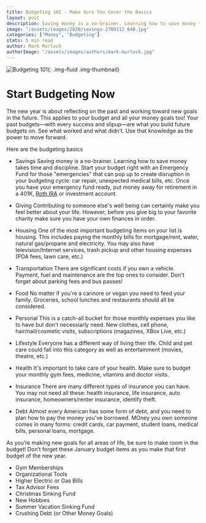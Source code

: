 ```yaml
---
title: Budgeting 101 - Make Sure You Cover the Basics
layout: post
description: Saving money is a no-brainer. Learning how to save money takes time and discipline.
image: "/assets/images/2020/savings-2789112_640.jpg"
categories: ["Money", "Budgeting"]
stats: 5 min read
author: Mark Murlock
authorImage: "/assets/images/authors/mark-murlock.jpg"
---
```

![Budgeting 101](/images/2020/savings-2789112_640.jpg "Buedgeting Basics"){: .img-fluid .img-thumbnail}

# Start Budgeting Now
 
The new year is about reflecting on the past and working toward new goals in the future. This applies to your budget and all your money goals too! Your past budgets—with every success and slipup—are what you build future budgets on. See what worked and what didn’t. Use that knowledge as the power to move forward.

Here are the budgeting basics
- Savings
Saving money is a no-brainer. Learning how to save money takes time and discipline. Start your budget right with an Emergency Fund for those "emergencies" that can pop up to create disruption in your budgeting cycle: car repair, unexpected medical bills, etc. Once you have your emergency fund ready, put money away for retirement in a 401K, [Roth IRA](/retirement/RothIRA.html) or investment account. 

- Giving
Contributing to someone else's well being can certainly make you feel better about your life. However, before you give big to your favorite charity make sure you have your own finances in order. 

- Housing
One of the most important budgeting items on your list is housing. This includes paying the monthly bills for mortgage/rent, water, natural gas/propane and electricity. You may also have television/Internet services, trash pickup and other housing expenses (POA fees, lawn care, etc.) 

- Transportation
There are significant costs if you own a vehicle. Payment, fuel and maintenance are the top ones to consider. Don't forget about parking fees and bus passes! 

- Food
No matter if you're a carinore or vegan you need to feed your family. Groceries, school lunches and restaurants should all be considered. 

- Personal
This is a catch-all bucket for those monthly expenses you like to have but don't necessiarly need. New clothes, cell phone, hair/nail/cosmetic visits, subscriptions (magazines, XBox Live, etc.)

- Lifestyle
Everyone has a different way of living their life. Child and pet care could fall into this category as well as entertainment (movies, theatre, etc.)

- Health
It's important to take care of your health. Make sure to budget your monthly gym fees, medicine, vitamins and doctor visits. 

- Insurance
There are many different types of insurance you can have. You may not need all these: health insurance, life insurance, auto insurance, homeowners/renter insurance, identify theft. 

- Debt
Almost every American has some form of debt, and you need to plan how to pay the money you've borrowed. MOney you own someone comes in many forms: credit cards, car payment, student loans, medical bills, personal loans, mortgage. 


As you’re making new goals for all areas of life, be sure to make room in the budget! Don’t forget these January budget items as you make that first budget of the new year.
 
- Gym Memberships
- Organizational Tools
- Higher Electric or Gas Bills
- Tax Advisor Fees
- Christmas Sinking Fund
- New Hobbies
- Summer Vacation Sinking Fund
- Crushing Debt (or Other Money Goals)

